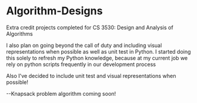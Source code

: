 # Algorithm-Designs
Extra credit projects completed for CS 3530: Design and Analysis of Algorithms

 I also plan on going beyond the call of duty and including visual representations 
 when possible as well as unit test in Python. I started doing this solely to 
 refresh my Python knowledge, because at my current job we rely on python 
 scripts frequently in our development process
 
 Also I've decided to include unit test and visual representations when possible!
 
 --Knapsack problem algorithm coming soon!

